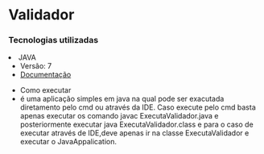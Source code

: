 # Validador

<h3>Tecnologias utilizadas</h3>
  <li>JAVA
    <ul>
	<li>Versão: 7</li>
      <li> <a href="https://javaee.github.io/javaee-spec/javadocs/" target="_blank">Documentação</a> </li>
    </ul>
    <ul>
	<li> Como executar</li>
      <li> é uma aplicação simples em java na qual pode ser exacutada diretamento pelo cmd ou através da IDE.
      	Caso execute pelo cmd basta apenas executar os comando javac ExecutaValidador.java e posteriormente executar java ExecutaValidador.class e para o caso de executar através de IDE,deve apenas ir na classe ExecutaValidador e executar o JavaAppalication.
      	</li>
    </ul>
  </li>
</ul>